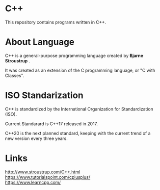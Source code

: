 # C++


This repository contains programs written in C++.



# About Language


C++ is a general-purpose programming language created by <b>Bjarne Stroustrup</b> .

It was created as an extension of the C programming language, or "C with Classes". 

# ISO Standarization

C++ is standardized by the International Organization for Standardization (ISO).

Current Standarard is C++17 released in 2017.

C++20 is the next planned standard, keeping with the current trend of a new version every three years.

# Links 

http://www.stroustrup.com/C++.html <br>
https://www.tutorialspoint.com/cplusplus/<br>
https://www.learncpp.com/


